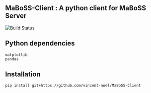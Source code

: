 ## MaBoSS-Client : A python client for MaBoSS Server
[![Build Status](https://travis-ci.org/vincent-noel/MaBoSS-Client.svg?branch=master)](https://travis-ci.org/vincent-noel/MaBoSS-Client)


## Python dependencies

	matplotlib
	pandas


## Installation 
	
	pip install git+https://github.com/vincent-noel/MaBoSS-Client

